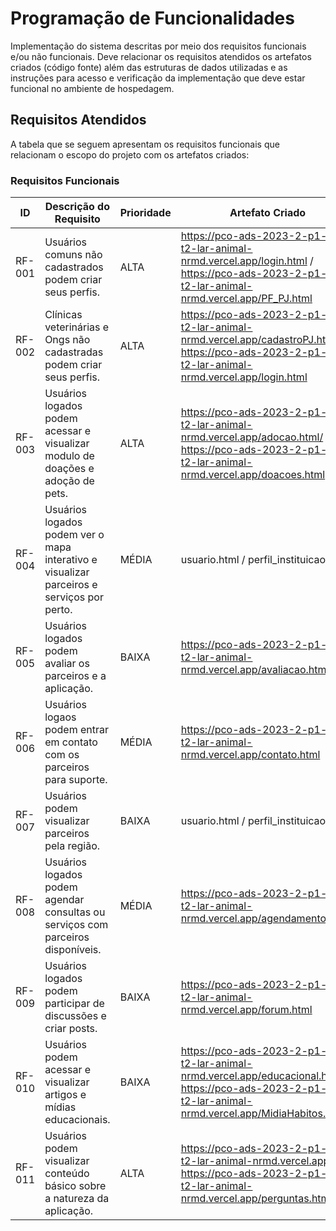 # Programação de Funcionalidades

Implementação do sistema descritas por meio dos requisitos funcionais e/ou não funcionais. Deve relacionar os requisitos atendidos os artefatos criados (código fonte) além das estruturas de dados utilizadas e as instruções para acesso e verificação da implementação que deve estar funcional no ambiente de hospedagem.


## Requisitos Atendidos

A tabela que se seguem apresentam os requisitos funcionais que relacionam o escopo do projeto com os artefatos criados:

### Requisitos Funcionais

|ID    | Descrição do Requisito | Prioridade | Artefato Criado |
|------|------------------------|------------|-----------------|
|RF-001| Usuários comuns não cadastrados podem criar seus perfis. | ALTA | https://pco-ads-2023-2-p1-tiaw-t2-lar-animal-nrmd.vercel.app/login.html / https://pco-ads-2023-2-p1-tiaw-t2-lar-animal-nrmd.vercel.app/PF_PJ.html |
|RF-002| Clínicas veterinárias e Ongs não cadastradas podem criar seus perfis. | ALTA | https://pco-ads-2023-2-p1-tiaw-t2-lar-animal-nrmd.vercel.app/cadastroPJ.html / https://pco-ads-2023-2-p1-tiaw-t2-lar-animal-nrmd.vercel.app/login.html |
|RF-003| Usuários logados podem acessar e visualizar modulo de doações e adoção de pets. | ALTA | https://pco-ads-2023-2-p1-tiaw-t2-lar-animal-nrmd.vercel.app/adocao.html/ https://pco-ads-2023-2-p1-tiaw-t2-lar-animal-nrmd.vercel.app/doacoes.html |
|RF-004| Usuários logados podem ver o mapa interativo e visualizar parceiros e serviços por perto. | MÉDIA | usuario.html / perfil_instituicao.html |
|RF-005| Usuários logados podem avaliar os parceiros e a aplicação. | BAIXA | https://pco-ads-2023-2-p1-tiaw-t2-lar-animal-nrmd.vercel.app/avaliacao.html |
|RF-006| Usuários logaos podem entrar em contato com os parceiros para suporte. | MÉDIA | https://pco-ads-2023-2-p1-tiaw-t2-lar-animal-nrmd.vercel.app/contato.html|
|RF-007| Usuários podem visualizar parceiros pela região. | BAIXA | usuario.html / perfil_instituicao.html |
|RF-008| Usuários logados podem agendar consultas ou serviços com parceiros disponíveis. | MÉDIA | https://pco-ads-2023-2-p1-tiaw-t2-lar-animal-nrmd.vercel.app/agendamentos.html |
|RF-009| Usuários logados podem participar de discussões e criar posts. | BAIXA | https://pco-ads-2023-2-p1-tiaw-t2-lar-animal-nrmd.vercel.app/forum.html |
|RF-010| Usuários podem acessar e visualizar artigos e mídias educacionais. | BAIXA | https://pco-ads-2023-2-p1-tiaw-t2-lar-animal-nrmd.vercel.app/educacional.html e https://pco-ads-2023-2-p1-tiaw-t2-lar-animal-nrmd.vercel.app/MidiaHabitos.html |
|RF-011| Usuários podem visualizar conteúdo básico sobre a natureza da aplicação. | ALTA | https://pco-ads-2023-2-p1-tiaw-t2-lar-animal-nrmd.vercel.app/ e https://pco-ads-2023-2-p1-tiaw-t2-lar-animal-nrmd.vercel.app/perguntas.html|
